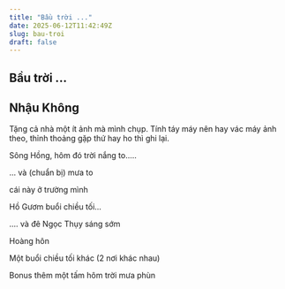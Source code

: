 ```yaml
---
title: "Bầu trời ..."
date: 2025-06-12T11:42:49Z
slug: bau-troi
draft: false
---
```


## Bầu trời ...

## Nhậu Không

Tặng cả nhà một ít ảnh mà mình chụp. Tính táy máy nên hay vác máy ảnh theo, thỉnh thoảng gặp thứ hay ho thì ghi lại. 
 


 

Sông Hồng, hôm đó trời nắng to.....
 

... và (chuẩn bị) mưa to
 

cái này ở trường mình
 

Hồ Gươm buổi chiều tối...
 

.... và đê Ngọc Thụy sáng sớm
 

Hoàng hôn
 


Một buổi chiều tối khác (2 nơi khác nhau)
 

Bonus thêm một tấm hôm trời mưa phùn